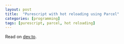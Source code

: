```yaml
---
layout: post
title:  "Purescript with hot reloading using Parcel"
categories: [programming]
tags: [purescript, parcel, hot reloading]
---
```


Read on [dev.to](https://dev.to/tkshnwesper/purescript-with-hot-reloading-using-parcel-ip3).